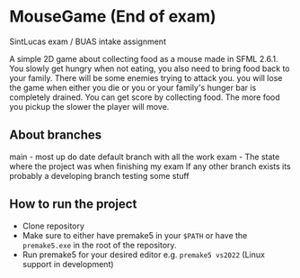 # MouseGame (End of exam)
SintLucas exam / BUAS intake assignment 

A simple 2D game about collecting food as a mouse made in SFML 2.6.1. You slowly get hungry when not eating, you also need to bring food back to your family. There will be some enemies trying to attack you. you will lose the game when either you die or you or your family's hunger bar is completely drained. You can get score by collecting food. The more food you pickup the slower the player will move. 

## About branches
main - most up do date default branch with all the work
exam - The state where the project was when finishing my exam
If any other branch exists its probably a developing branch testing some stuff


## How to run the project
* Clone repository
* Make sure to either have premake5 in your `$PATH` or have the `premake5.exe` in the root of the repository.
* Run premake5 for your desired editor e.g. `premake5 vs2022` (Linux support in development)
